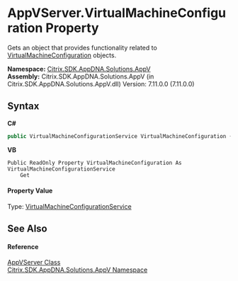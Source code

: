 # AppVServer.VirtualMachineConfiguration Property 
 

Gets an object that provides functionality related to <a href="754eec9f-6762-6e91-8c11-53eb67bc96ed">VirtualMachineConfiguration</a> objects.

**Namespace:**&nbsp;<a href="a638ea88-d709-bd82-5735-d58961438ce5">Citrix.SDK.AppDNA.Solutions.AppV</a><br />**Assembly:**&nbsp;Citrix.SDK.AppDNA.Solutions.AppV (in Citrix.SDK.AppDNA.Solutions.AppV.dll) Version: 7.11.0.0 (7.11.0.0)

## Syntax

**C#**
```csharp
public VirtualMachineConfigurationService VirtualMachineConfiguration { get; }
```

**VB**
```vbnet
Public ReadOnly Property VirtualMachineConfiguration As VirtualMachineConfigurationService
	Get
```


#### Property Value
Type: <a href="6fee1689-cf16-9d04-a587-35be6b0fedea">VirtualMachineConfigurationService</a>

## See Also


#### Reference
<a href="2d79869b-1a27-6121-b364-7f6216816c3f">AppVServer Class</a><br /><a href="a638ea88-d709-bd82-5735-d58961438ce5">Citrix.SDK.AppDNA.Solutions.AppV Namespace</a><br />